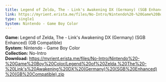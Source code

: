 ```yaml
---
title: Legend of Zelda, The - Link's Awakening DX (Germany) (SGB Enhanced) (GB Compatible)
link: https://myrient.erista.me/files/No-Intro/Nintendo%20-%20Game%20Boy%20Color/Legend%20of%20Zelda,%20The%20-%20Link's%20Awakening%20DX%20(Germany)%20(SGB%20Enhanced)%20(GB%20Compatible).zip
type: single1
System: Nintendo - Game Boy Color
---
```

<b>Game:</b> Legend of Zelda, The - Link's Awakening DX (Germany) (SGB Enhanced) (GB Compatible)<br>
<b>System:</b> Nintendo - Game Boy Color<br>
<b>Collection:</b> No-Intro<br>
<b>Download:</b> https://myrient.erista.me/files/No-Intro/Nintendo%20-%20Game%20Boy%20Color/Legend%20of%20Zelda,%20The%20-%20Link's%20Awakening%20DX%20(Germany)%20(SGB%20Enhanced)%20(GB%20Compatible).zip